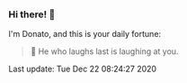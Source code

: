 ### Hi there! 👋 

I'm Donato, and this is your daily fortune:

> 🥠 He who laughs last is laughing at you.

Last update: Tue Dec 22 08:24:27 2020